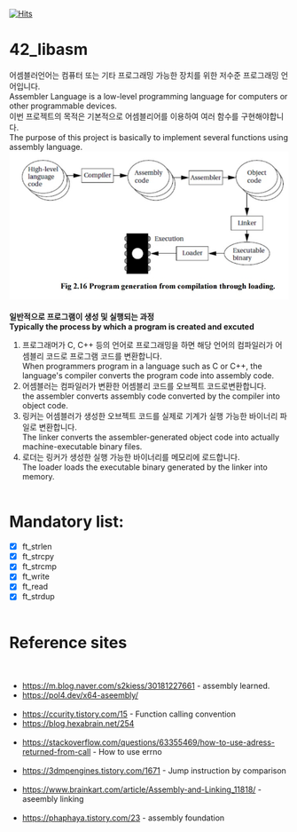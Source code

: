 [![Hits](https://hits.seeyoufarm.com/api/count/incr/badge.svg?url=https%3A%2F%2Fgithub.com%2Fukjinlee66%2F42_libasm&count_bg=%2379C83D&title_bg=%23555555&icon=&icon_color=%23E7E7E7&title=hits&edge_flat=false)](https://hits.seeyoufarm.com)
# 42_libasm<br>
어셈블러언어는 컴퓨터 또는 기타 프로그래밍 가능한 장치를 위한 저수준 프로그래밍 언어입니다.<br>
Assembler Language is a low-level programming language for computers or other programmable devices.<br>
이번 프로젝트의 목적은 기본적으로 어셈블리어를 이용하여 여러 함수를 구현해야합니다.<br>
The purpose of this project is basically to implement several functions using assembly language.<br>
<img src = "assembly.jpg" width="600"><br><br>
**일반적으로 프로그램이 생성 및 실행되는 과정**<br>
**Typically the process by which a program is created and excuted**<br>
1. 프로그래머가 C, C++ 등의 언어로 프로그래밍을 하면 해당 언어의 컴파일러가 어셈블리 코드로 프로그램 코드를 변환합니다.<br>
When programmers program in a language such as C or C++, the language's compiler converts the program code into assembly code.<br>
2. 어셈블러는 컴파일러가 변환한 어셈블리 코드를 오브젝트 코드로변환합니다.<br>
the assembler converts assembly code converted by the compiler into object code.<br>
3. 링커는 어셈블러가 생성한 오브젝트 코드를 실제로 기계가 실행 가능한 바이너리 파일로 변환합니다.<br>
The linker converts the assembler-generated object code into actually machine-executable binary files.<br>
4. 로더는 링커가 생성한 실행 가능한 바이너리를 메모리에 로드합니다.<br>
The loader loads the executable binary generated by the linker into memory.<br><br>
# Mandatory list:<br>
- [x] ft_strlen<br>
- [x] ft_strcpy<br>
- [x] ft_strcmp<br>
- [x] ft_write<br>
- [x] ft_read<br>
- [x] ft_strdup<br><br>
# Reference sites<br><br>
- <https://m.blog.naver.com/s2kiess/30181227661> - assembly learned.<br>
- <https://pol4.dev/x64-aseembly/><br><br>
- <https://ccurity.tistory.com/15> - Function calling convention<br>
- <https://blog.hexabrain.net/254><br><br>
- <https://stackoverflow.com/questions/63355469/how-to-use-adress-returned-from-call> - How to use errno<br><br>
- <https://3dmpengines.tistory.com/1671> - Jump instruction by comparison<br><br>
- <https://www.brainkart.com/article/Assembly-and-Linking_11818/> -aseembly linking<br><br>
- <https://phaphaya.tistory.com/23> - assembly foundation<br><br>
